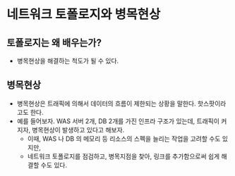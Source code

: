 # 네트워크 토폴로지와 병목현상

## 토폴로지는 왜 배우는가?

* 병목현상을 해결하는 척도가 될 수 있다.&#x20;

## 병목현상&#x20;

* 병목현상은 트래픽에 의해서 데이터의 흐름이 제한되는 상황을 말한다. 핫스팟이라고도 한다.&#x20;
* 예를 들어보자. WAS 서버 2개, DB 2개를 가진 인프라 구조가 있는데, 트래픽이 커지자, 병목현상이 발생하고 있다고 해보자.&#x20;
  * 이때, WAS 나 DB 의 메모리 등 리소스의 스펙을 늘리는 작업을 고려할 수도 있지만,&#x20;
  * 네트워크 토폴로지를 점검하고, 병목지점을 찾아, 링크를 추가함으로써 쉽게 해결할 수도 있다.

